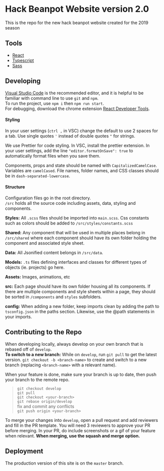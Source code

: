 # Hack Beanpot Website version 2.0

This is the repo for the new hack beanpot website created for the 2019 season

## Tools

- [React](https://reactjs.org/)
- [Typescript](https://www.typescriptlang.org/docs/home.html)
- [Sass](https://sass-lang.com/documentation/file.SASS_REFERENCE.html)

## Developing

[Visual Studio Code](https://code.visualstudio.com/) is the recommended editor, and it is helpful to be familiar with command line to use `git` and `npm`.  
To run the project, use `npm i` then `npm run start`.  
For debugging, download the chrome extension [React Developer Tools](https://chrome.google.com/webstore/detail/react-developer-tools/fmkadmapgofadopljbjfkapdkoienihi?hl=en).

#### Styling

In your user settings (`ctrl ,` in VSC) change the default to use 2 spaces for a tab. Use single quotes `'` instead of double quotes `"` for strings.

We use Prettier for code styling. In VSC, install the prettier extension. In your user settings, add the line `"editor.formatOnSave": true` to automatically format files when you save them.

Components, props and state should be named with `CapitalizedCamelCase`. Variables are `camelCased`. File names, folder names, and CSS classes should be in `dash-separated-lowercase`.

#### Structure

Configuration files go in the root directory.  
`/src` holds all the source code including assets, data, styling and components.

**Styles:** All `.scss` files should be imported into `main.scss`. Css constants such as colors should be added to `/src/styles/constants.scss`

**Shared:** Any component that will be used in multiple places belong in `/src/shared` where each component should have its own folder holding the component and associated style sheet.

**Data:** All Jsonified content belongs in `/src/data`.

**Models:** `.ts` files defining interfaces and classes for different types of objects (ie. projects) go here.

**Assets:** Images, animations, etc

**src:** Each page should have its own folder housing all its components. If there are multiple components and style sheets within a page, they should be sorted in `/components` and `styles` subfolders.

**config:** When adding a new folder, keep imports clean by adding the path to `tsconfig.json` in the paths section. Likewise, use the @path statements in your imports.

## Contributing to the Repo

When developing locally, always develop on your own branch that is rebased off of `develop`.  
**To switch to a new branch:** While on `develop`, run `git pull` to get the latest version. `git checkout -b <branch-name>` to create and switch to a new branch (replacing `<branch-name>` with a relevant name).

When your feature is done, make sure your branch is up to date, then push your branch to the remote repo.

> `git checkout develop`  
> `git pull`  
> `git checkout <your-branch>`  
> `git rebase origin/develop`  
> fix and commit any conflicts  
> `git push origin <your-branch>`

To merge your changes into `develop`, open a pull request and add reviewers and fill in the PR template. You will need 3 reviewers to approve your PR before merging. In your PR, do include screenshots or a gif of your feature when relevant.
**When merging, use the squash and merge option.**

## Deployment

The production version of this site is on the `master` branch.
